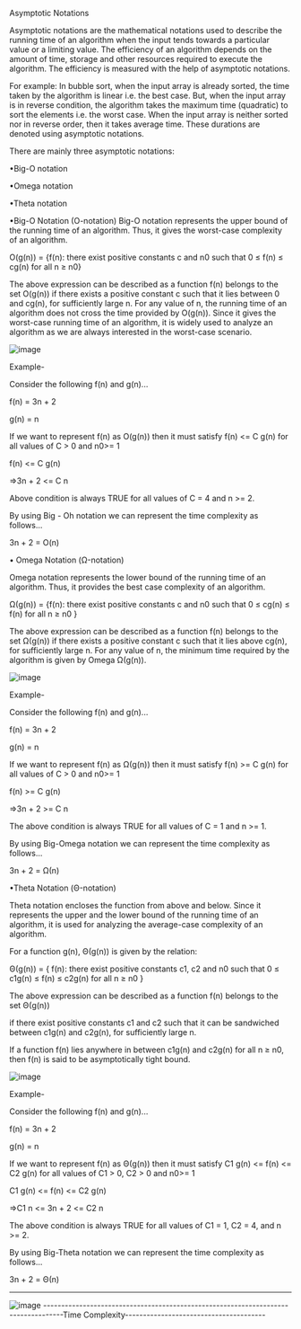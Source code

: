 Asymptotic Notations

Asymptotic notations are the mathematical notations used to describe the running time of an algorithm when the input tends towards a particular value or a limiting value.
The efficiency of an algorithm depends on the amount of time, storage and other resources required to execute the algorithm. 
The efficiency is measured with the help of asymptotic notations.

For example: In bubble sort, when the input array is already sorted, the time taken by the algorithm is linear i.e. the best case.
But, when the input array is in reverse condition, the algorithm takes the maximum time (quadratic) to sort the elements i.e. the worst case.
When the input array is neither sorted nor in reverse order, then it takes average time. These durations are denoted using asymptotic notations.

There are mainly three asymptotic notations:

 •Big-O notation
 
 •Omega notation
 
 •Theta notation

•Big-O Notation (O-notation)
Big-O notation represents the upper bound of the running time of an algorithm. Thus, it gives the worst-case complexity of an algorithm.

O(g(n)) = {f(n): there exist positive constants c and n0
            such that 0 ≤ f(n) ≤ cg(n) for all n ≥ n0}

The above expression can be described as a function f(n) belongs to the set O(g(n)) if there exists a positive constant c such that it lies between 0 and cg(n), for sufficiently large n.
For any value of n, the running time of an algorithm does not cross the time provided by O(g(n)).
Since it gives the worst-case running time of an algorithm, it is widely used to analyze an algorithm as we are always interested in the worst-case scenario.

![image](https://user-images.githubusercontent.com/98210740/217308015-02374040-9453-42a1-bf80-bec8eef7e396.png)

Example-

Consider the following f(n) and g(n)...

f(n) = 3n + 2

g(n) = n

If we want to represent f(n) as O(g(n)) then it must satisfy f(n) <= C g(n) for all values of C > 0 and n0>= 1

f(n) <= C g(n)

⇒3n + 2 <= C n

Above condition is always TRUE for all values of C = 4 and n >= 2.

By using Big - Oh notation we can represent the time complexity as follows...

3n + 2 = O(n)

• Omega Notation (Ω-notation)

Omega notation represents the lower bound of the running time of an algorithm. Thus, it provides the best case complexity of an algorithm.

Ω(g(n)) = {f(n): there exist positive constants c and n0 
            such that 0 ≤ cg(n) ≤ f(n) for all n ≥ n0 }

The above expression can be described as a function f(n) belongs to the set Ω(g(n)) if there exists a positive constant c such that it lies above cg(n), for sufficiently large n.
For any value of n, the minimum time required by the algorithm is given by Omega Ω(g(n)).

![image](https://user-images.githubusercontent.com/98210740/217308235-11a99451-0652-4276-9486-1d8fdc652c9d.png)

Example-

Consider the following f(n) and g(n)...

f(n) = 3n + 2

g(n) = n

If we want to represent f(n) as Ω(g(n)) then it must satisfy f(n) >= C g(n) for all values of C > 0 and n0>= 1

f(n) >= C g(n)

⇒3n + 2 >= C n

The above condition is always TRUE for all values of C = 1 and n >= 1.

By using Big-Omega notation we can represent the time complexity as follows...

3n + 2 = Ω(n)

•Theta Notation (Θ-notation)

Theta notation encloses the function from above and below. Since it represents the upper and the lower bound of the running time of an algorithm, it is used for analyzing the average-case complexity of an algorithm.

For a function g(n), Θ(g(n)) is given by the relation:

Θ(g(n)) = { f(n): there exist positive constants c1, c2 and n0
            such that 0 ≤ c1g(n) ≤ f(n) ≤ c2g(n) for all n ≥ n0 }

The above expression can be described as a function f(n) belongs to the set Θ(g(n)) 

if there exist positive constants c1 and c2 such that it can be sandwiched between c1g(n) and c2g(n), for sufficiently large n.

If a function f(n) lies anywhere in between c1g(n) and c2g(n) for all n ≥ n0, then f(n) is said to be asymptotically tight bound.

![image](https://user-images.githubusercontent.com/98210740/217308342-551eee50-5994-4145-b528-c7b79828c91b.png)

Example-

Consider the following f(n) and g(n)...

f(n) = 3n + 2

g(n) = n

If we want to represent f(n) as Θ(g(n)) then it must satisfy C1 g(n) <= f(n) <= C2 g(n) for all values of C1 > 0, C2 > 0 and n0>= 1

C1 g(n) <= f(n) <= C2 g(n)

⇒C1 n <= 3n + 2 <= C2 n

The above condition is always TRUE for all values of C1 = 1, C2 = 4, and n >= 2.

By using Big-Theta notation we can represent the time complexity as follows...

3n + 2 = Θ(n) 	

------------------------------------------------------------------------------------------------------------------------------------------------------
![image](https://user-images.githubusercontent.com/98210740/217308387-0748b738-6746-4f3c-ae21-22ae0c0cbaca.png)
 -----------------------------------------------------------------------------------Time Complexity---------------------------------------
